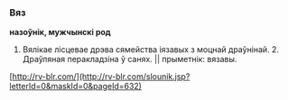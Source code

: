 ### Вяз
**назоўнік, мужчынскі род**

1. Вялікае лісцевае дрэва сямейства іязавых з моцнай драўнінай. 2. Драўляная перакладзіна ў санях. || прыметнік: вязавы.

<a rel="author">[http://rv-blr.com/](http://rv-blr.com/slounik.jsp?letterId=0&maskId=0&pageId=632)</a>
